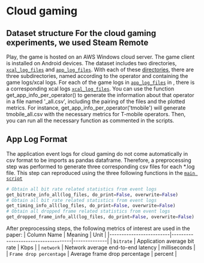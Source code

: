 # Cloud gaming 

## Dataset structure For the cloud gaming experiments, we used Steam Remote
Play, the game is hosted on an AWS Windows cloud server. The game client is
installed on Android devices.  The dataset includes two directories,
[`xcal_log_files`](./xcal_log_files) and [`app_log_files`](.\app_log_files).
With each of these [directories](directories), there are three subdirectories,
named according to the operator and containing the game logs/xcal logs. For each
of the game logs in [`app_log_files`](.\app_log_files) in , there is a
corresponding xcal logs [`xcal_log_files`](./xcal_log_files). You can use the
function get_app_info_per_operator(<operator>) to generate the information about
that operator in a file named '<operator>_all.csv', including the pairing of the
files and the plotted metrics. For instance,
get_app_info_per_operator('tmobile') will generate tmobile_all.csv with the
necessary metrics for T-mobile operators. Then, you can run all the necessary
function as commented in the scripts.

## App Log Format
The application event logs for cloud gaming do not come automatically in csv
format to be imports as pandas dataframe. Therefore, a preprocessing step was
performed to generate three corresponding csv files for each *.log file. This
step can reproduced using the three following functions in the [`main
script`](./parse_and_plot.py)
```python
# Obtain all bit rate related statistics from event logs
get_bitrate_info_all(log_files, do_print=False, overwrite=False)
# Obtain all bit rate related statistics from event logs
get_timing_info_all(log_files, do_print=False, overwrite=False)
# Obtain all dropped frame related statistics from event logs
get_dropped_frame_info_all(log_files, do_print=False, overwrite=False)
```
After preprocessing steps, the following metrics of interest are used in the
paper:
| Column Name             | Meaning                            | Unit         |
|-------------------------|------------------------------------|--------------|
| `bitrate`               | Application average bit rate       | Kbps         |
| `network`               | Network average end-to-end latency | milliseconds |
| `Frame drop percentage` | Average frame drop percentage      | percent      |

